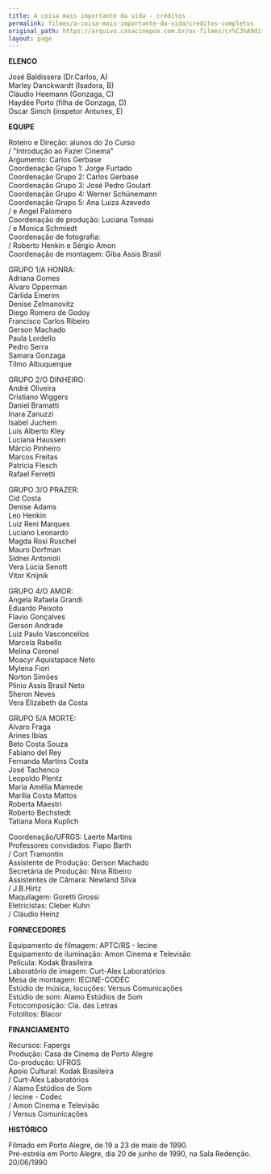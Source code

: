 ```yaml
---
title: A coisa mais importante da vida - créditos
permalink: filmes/a-coisa-mais-importante-da-vida/creditos-completos
original_path: https://arquivo.casacinepoa.com.br/os-filmes/cr%C3%A9ditos/coisa-mais-importante-da-vida.html
layout: page
---
```

**ELENCO**

José Baldissera (Dr.Carlos, A)\
Marley Danckwardt (Isadora, B)\
Cláudio Heemann (Gonzaga, C)\
Haydée Porto (filha de Gonzaga, D)\
Oscar Simch (inspetor Antunes, E)

**EQUIPE**

Roteiro e Direção: alunos do 2o Curso\
/ "Introdução ao Fazer Cinema"\
Argumento: Carlos Gerbase\
Coordenação Grupo 1: Jorge Furtado\
Coordenação Grupo 2: Carlos Gerbase\
Coordenação Grupo 3: José Pedro Goulart\
Coordenação Grupo 4: Werner Schünemann\
Coordenação Grupo 5: Ana Luiza Azevedo\
/ e Angel Palomero\
Coordenação de produção: Luciana Tomasi\
/ e Monica Schmiedt\
Coordenação de fotografia:\
/ Roberto Henkin e Sérgio Amon\
Coordenação de montagem: Giba Assis Brasil

GRUPO 1/A HONRA:\
Adriana Gomes\
Alvaro Opperman\
Cárlida Emerim\
Denise Zelmanovitz\
Diego Romero de Godoy\
Francisco Carlos Ribeiro\
Gerson Machado\
Paula Lordello\
Pedro Serra\
Samara Gonzaga\
Tilmo Albuquerque

GRUPO 2/O DINHEIRO:\
André Oliveira\
Cristiano Wiggers\
Daniel Bramatti\
Inara Zanuzzi\
Isabel Juchem\
Luis Alberto Kley\
Luciana Haussen\
Márcio Pinheiro\
Marcos Freitas\
Patrícia Flesch\
Rafael Ferretti

GRUPO 3/O PRAZER:\
Cid Costa\
Denise Adams\
Leo Henkin\
Luiz Reni Marques\
Luciano Leonardo\
Magda Rosi Ruschel\
Mauro Dorfman\
Sidnei Antonioli\
Vera Lúcia Senott\
Vitor Knijnik

GRUPO 4/O AMOR:\
Angela Rafaela Grandi\
Eduardo Peixoto\
Flavio Gonçalves\
Gerson Andrade\
Luiz Paulo Vasconcellos\
Marcela Rabello\
Melina Coronel\
Moacyr Aquistapace Neto\
Mylena Fiori\
Norton Simões\
Plinio Assis Brasil Neto\
Sheron Neves\
Vera Elizabeth da Costa

GRUPO 5/A MORTE:\
Alvaro Fraga\
Arines Ibias\
Beto Costa Souza\
Fabiano del Rey\
Fernanda Martins Costa\
José Tachenco\
Leopoldo Plentz\
Maria Amélia Mamede\
Marília Costa Mattos\
Roberta Maestri\
Roberto Bechstedt\
Tatiana Mora Kuplich

Coordenação/UFRGS: Laerte Martins\
Professores convidados: Fiapo Barth\
/ Cort Tramontin\
Assistente de Produção: Gerson Machado\
Secretária de Produção: Nina Ribeiro\
Assistentes de Câmara: Newland Silva\
/ J.B.Hirtz\
Maquilagem: Goretti Grossi\
Eletricistas: Cleber Kuhn\
/ Cláudio Heinz

**FORNECEDORES**

Equipamento de filmagem: APTC/RS - Iecine\
Equipamento de iluminação: Amon Cinema e Televisão\
Película: Kodak Brasileira\
Laboratório de imagem: Curt-Alex Laboratórios\
Mesa de montagem: IECINE-CODEC\
Estúdio de música, locuções: Versus Comunicações\
Estúdio de som: Alamo Estúdios de Som\
Fotocomposição: Cia. das Letras\
Fotolitos: Blacor

**FINANCIAMENTO**

Recursos: Fapergs\
Produção: Casa de Cinema de Porto Alegre\
Co-produção: UFRGS\
Apoio Cultural: Kodak Brasileira\
/ Curt-Alex Laboratórios\
/ Alamo Estúdios de Som\
/ Iecine - Codec\
/ Amon Cinema e Televisão\
/ Versus Comunicações

**HISTÓRICO**

Filmado em Porto Alegre, de 19 a 23 de maio de 1990.\
Pré-estréia em Porto Alegre, dia 20 de junho de 1990, na Sala Redenção.\
20/06/1990